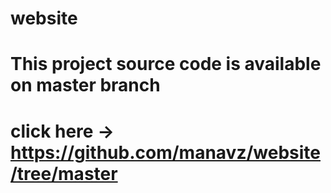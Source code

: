 # website

# This project source code is available on master branch
# click here -> https://github.com/manavz/website/tree/master
